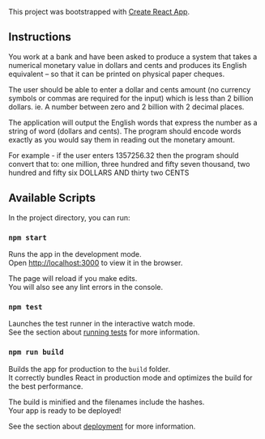 This project was bootstrapped with [Create React App](https://github.com/facebook/create-react-app).

## Instructions

You work at a bank and have been asked to produce a system that takes a numerical monetary value in dollars and cents and produces its English equivalent – so that it can be printed on physical paper cheques.

The user should be able to enter a dollar and cents amount (no currency symbols or commas are required for the input) which is less than 2 billion dollars. ie. A number between zero and 2 billion with 2 decimal places.

The application will output the English words that express the number as a string of word (dollars and cents). The program should encode words exactly as you would say them in reading out the monetary amount.

For example - if the user enters 1357256.32 then the program should convert that to:
one million, three hundred and fifty seven thousand, two hundred and fifty six DOLLARS AND thirty two CENTS

## Available Scripts

In the project directory, you can run:

### `npm start`

Runs the app in the development mode.<br />
Open [http://localhost:3000](http://localhost:3000) to view it in the browser.

The page will reload if you make edits.<br />
You will also see any lint errors in the console.

### `npm test`

Launches the test runner in the interactive watch mode.<br />
See the section about [running tests](https://facebook.github.io/create-react-app/docs/running-tests) for more information.

### `npm run build`

Builds the app for production to the `build` folder.<br />
It correctly bundles React in production mode and optimizes the build for the best performance.

The build is minified and the filenames include the hashes.<br />
Your app is ready to be deployed!

See the section about [deployment](https://facebook.github.io/create-react-app/docs/deployment) for more information.
